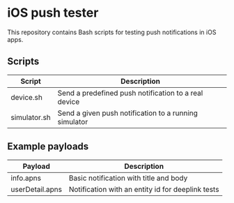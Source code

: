 # iOS push tester
This repository contains Bash scripts for testing push notifications in iOS apps.

## Scripts
| Script       | Description                                           |
|--------------|-------------------------------------------------------|
| device.sh    | Send a predefined push notification to a real device  |
| simulator.sh | Send a given push notification to a running simulator |

## Example payloads
| Payload         | Description                                       |
|-----------------|---------------------------------------------------|
| info.apns       | Basic notification with title and body            |
| userDetail.apns | Notification with an entity id for deeplink tests |
